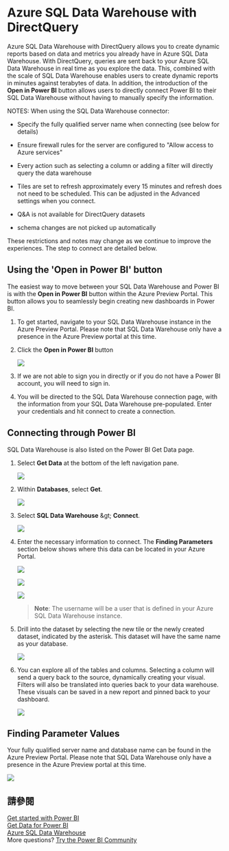 <properties 
   pageTitle="Azure SQL Data Warehouse with DirectQuery"
   description="Azure SQL Data Warehouse with DirectQuery"
   services="powerbi" 
   documentationCenter="" 
   authors="guyinacube" 
   manager="mblythe" 
   backup=""
   editor=""
   tags=""
   qualityFocus="no"
   qualityDate=""/>
 
<tags
   ms.service="powerbi"
   ms.devlang="NA"
   ms.topic="article"
   ms.tgt_pltfrm="NA"
   ms.workload="powerbi"
   ms.date="09/21/2016"
   ms.author="asaxton"/>

# Azure SQL Data Warehouse with DirectQuery

Azure SQL Data Warehouse with DirectQuery allows you to create dynamic reports based on data and metrics you already have in Azure SQL Data Warehouse. With DirectQuery, queries are sent back to your Azure SQL Data Warehouse in real time as you explore the data. This, combined with the scale of SQL Data Warehouse enables users to create dynamic reports in minutes against terabytes of data. In addition, the introduction of the <bpt id="p1">**</bpt>Open in Power BI<ept id="p1">**</ept> button allows users to directly connect Power BI to their SQL Data Warehouse without having to manually specify the information.

NOTES: When using the SQL Data Warehouse connector:

-   Specify the fully qualified server name when connecting (see below for details)

-   Ensure firewall rules for the server are configured to "Allow access to Azure services"

-   Every action such as selecting a column or adding a filter will directly query the data warehouse

-   Tiles are set to refresh approximately every 15 minutes and refresh does not need to be scheduled.  This can be adjusted in the Advanced settings when you connect.

-   Q&amp;A is not available for DirectQuery datasets

-   schema changes are not picked up automatically

These restrictions and notes may change as we continue to improve the experiences. The step to connect are detailed below.

## Using the 'Open in Power BI' button

The easiest way to move between your SQL Data Warehouse and Power BI is with the <bpt id="p1">**</bpt>Open in Power BI<ept id="p1">**</ept> button within the Azure Preview Portal. This button allows you to seamlessly begin creating new dashboards in Power BI.

1. To get started, navigate to your SQL Data Warehouse instance in the Azure Preview Portal. Please note that SQL Data Warehouse only have a presence in the Azure Preview portal at this time.

2. Click the <bpt id="p1">**</bpt>Open in Power BI<ept id="p1">**</ept> button

    ![](media/powerbi-azure-sql-data-warehouse-with-directquery/openinpowerbi.png)

3. If we are not able to sign you in directly or if you do not have a Power BI account, you will need to sign in.

4. You will be directed to the SQL Data Warehouse connection page, with the information from your SQL Data Warehouse pre-populated. Enter your credentials and hit connect to create a connection.

## Connecting through Power BI

SQL Data Warehouse is also listed on the Power BI Get Data page. 

1. Select <bpt id="p1">**</bpt>Get Data<ept id="p1">**</ept> at the bottom of the left navigation pane.  

    ![](media/powerbi-azure-sql-data-warehouse-with-directquery/GetDatabutton.png)

2. Within <bpt id="p1">**</bpt>Databases<ept id="p1">**</ept>, select <bpt id="p2">**</bpt>Get<ept id="p2">**</ept>.

    ![](media/powerbi-azure-sql-data-warehouse-with-directquery/databases.png)

3. Select <bpt id="p1">**</bpt>SQL Data Warehouse<ept id="p1">**</ept> <ph id="ph1">\&gt;</ph> <bpt id="p2">**</bpt>Connect<ept id="p2">**</ept>.

    ![](media/powerbi-azure-sql-data-warehouse-with-directquery/azuresqldatawarehouseconnect.png)

4. Enter the necessary information to connect. The <bpt id="p1">**</bpt>Finding Parameters<ept id="p1">**</ept> section below shows where this data can be located in your Azure Portal.

    ![](media/powerbi-azure-sql-data-warehouse-with-directquery/servername.png)
   
    ![](media/powerbi-azure-sql-data-warehouse-with-directquery/servernamewithadvanced.png)
   
    ![](media/powerbi-azure-sql-data-warehouse-with-directquery/username.png)

    > <bpt id="p1">**</bpt>Note<ept id="p1">**</ept>: The username will be a user that is defined in your Azure SQL Data Warehouse instance.

5. Drill into the dataset by selecting the new tile or the newly created dataset, indicated by the asterisk. This dataset will have the same name as your database.

    ![](media/powerbi-azure-sql-data-warehouse-with-directquery/dataset2.png)

6. You can explore all of the tables and columns. Selecting a column will send a query back to the source, dynamically creating your visual. Filters will also be translated into queries back to your data warehouse. These visuals can be saved in a new report and pinned back to your dashboard.

    ![](media/powerbi-azure-sql-data-warehouse-with-directquery/explore3.png)

## Finding Parameter Values

Your fully qualified server name and database name can be found in the Azure Preview Portal. Please note that SQL Data Warehouse only have a presence in the Azure Preview portal at this time.

![](media/powerbi-azure-sql-data-warehouse-with-directquery/azureportal.png)

## 請參閱

[Get started with Power BI](powerbi-service-get-started.md)  
[Get Data for Power BI](powerbi-service-get-data.md)  
[Azure SQL Data Warehouse](https://azure.microsoft.com/en-us/documentation/services/sql-data-warehouse/)  
More questions? [Try the Power BI Community](http://community.powerbi.com/)